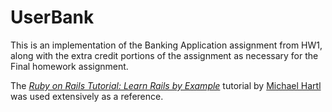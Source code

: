 # UserBank

This is an implementation of the Banking Application assignment from HW1, along with the extra credit portions of the assignment as necessary for the Final homework assignment.

The [*Ruby on Rails Tutorial: Learn Rails by Example*](http://railstutorial.org/) tutorial by [Michael Hartl](http://michaelhartl.com/) was used extensively as a reference.
